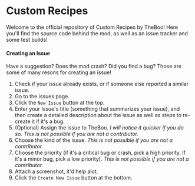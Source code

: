 Custom Recipes
=============

Welcome to the official repository of Custom Recipes by TheBoo! Here you'll find the source code behind the mod, as well as an issue tracker and some test builds!

#### **Creating an Issue**
Have a suggestion? Does the mod crash? Did you find a bug? Those are some of many resons for creating an issue!

1. Check if your issue already exists, or if someone else reported a similar issue.
2. Go to the issues page.
3. Click the `New Issue` button at the top.
4. Enter your Issue's title (something that summarizes your issue), and then create a detailed description about the issue as well as steps to re-create it if it's a bug.
5. (Optional) Assign the issue to TheBoo. *I will notice it quicker if you do so.* *This is not possible if you are not a contributor.*
6. Choose the kind of the issue. *This is not possible if you are not a contributor.*
7. Choose the priority (if it's a critical bug or crash, pick a high priority. If it's a minor bug, pick a low priority). *This is not possible if you are not a contributor.*
8. Attach a screenshot, it'd help alot.
9. Click the `Create New Issue` button at the bottom.



